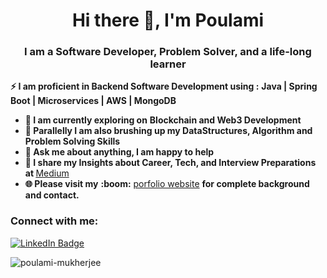 <h1 align="center">Hi there 👋, I'm Poulami</h1>
<h3 align="center">I am a Software Developer, Problem Solver, and a life-long learner</h3>
<p>
    <span style="font-weight: bold;">⚡ I am proficient in Backend Software Development using :</span> <strong> Java | Spring Boot | Microservices | AWS | MongoDB </strong>
</p>
<ul>
    <li>
        <span style="font-weight: bold;">🔭 I am currently exploring on</span> <strong>Blockchain and Web3 Development</strong>
    </li>
    <li>
        <span style="font-weight: bold;">🌱 Parallelly I am also brushing up my </span> <strong>DataStructures, Algorithm and Problem Solving Skills</strong>
    </li>
    <li>
        <span style="font-weight: bold;">💬 Ask me about anything, I am happy to help</span>
    </li>
    <li>
        <span style="font-weight: bold;">👨 I share my Insights about Career, Tech, and Interview Preparations at </span> <a href="https://medium.com/@poulamimukherjee">Medium</a>
    </li>
    <li>
        <span style="font-weight: bold;">🌐 Please visit my</span> <span style="font-weight: bold;">:boom:</span> <a href="https://poulami-mukherjee.github.io/">porfolio website</a> <span style="font-weight: bold;">for complete background and contact.</span>
    </li>
</ul>

<h3 align="left">Connect with me:</h3>
<div id="badges">
  <a href="https://www.linkedin.com/in/poulamimukherjee0511/">
    <img src="https://img.shields.io/badge/LinkedIn-blue?style=for-the-badge&logo=linkedin&logoColor=white" alt="LinkedIn Badge"/>
  </a>  
</div>
<p><img align="center" src="https://github-readme-stats.vercel.app/api?username=poulami-mukherjee&show_icons=true&locale=en" alt="poulami-mukherjee" /></p>
